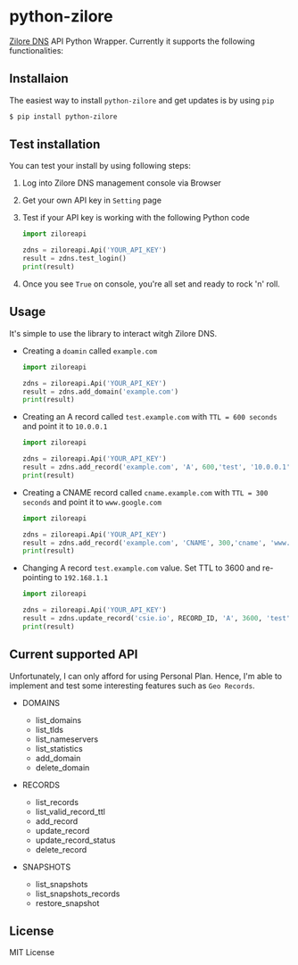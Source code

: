 # python-zilore
[Zilore DNS](https://zilore.com/en/dns) API Python Wrapper. Currently it supports the following functionalities:

## Installaion
The easiest way to install `python-zilore` and get updates is by using `pip`

```bash
$ pip install python-zilore
```

## Test installation
You can test your install by using following steps:

1. Log into Zilore DNS management console via Browser
2. Get your own API key in `Setting` page
3. Test if your API key is working with the following Python code

	```python
	import ziloreapi
	
	zdns = ziloreapi.Api('YOUR_API_KEY')
	result = zdns.test_login()
	print(result)
	```

4. Once you see `True` on console, you're all set and ready to rock 'n' roll.

## Usage
It's simple to use the library to interact witgh Zilore DNS.

* Creating a `doamin` called `example.com`

	```python
	import ziloreapi
	
	zdns = ziloreapi.Api('YOUR_API_KEY')
	result = zdns.add_domain('example.com')
	print(result)
	```

* Creating an A record called `test.example.com` with `TTL = 600 seconds` and point it to `10.0.0.1`

	```python
	import ziloreapi
	
	zdns = ziloreapi.Api('YOUR_API_KEY')
	result = zdns.add_record('example.com', 'A', 600,'test', '10.0.0.1')
	print(result)
	```

* Creating a CNAME record called `cname.example.com` with `TTL = 300 seconds` and point it to `www.google.com`

	```python
	import ziloreapi
	
	zdns = ziloreapi.Api('YOUR_API_KEY')
	result = zdns.add_record('example.com', 'CNAME', 300,'cname', 'www.google.com')
	print(result)
	```



* Changing A record `test.example.com` value. Set TTL to 3600 and re-pointing to `192.168.1.1`

	```python
	import ziloreapi
	
	zdns = ziloreapi.Api('YOUR_API_KEY')
	result = zdns.update_record('csie.io', RECORD_ID, 'A', 3600, 'test', '192.168.1.1')
	print(result)
	```

## Current supported API
Unfortunately, I can only afford for using Personal Plan. Hence, I'm able to implement and test some interesting features such as `Geo Records`.

* DOMAINS
	* list_domains
	* list_tlds
	* list_nameservers
	* list_statistics
	* add_domain
	* delete_domain

* RECORDS
	* list_records
	* list_valid_record_ttl
	* add_record
	* update_record
	* update_record_status
	* delete_record
* SNAPSHOTS
	* list_snapshots
	* list_snapshots_records
	* restore_snapshot

## License
MIT License	
	
